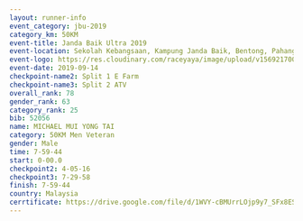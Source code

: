 ```yaml
---
layout: runner-info 
event_category: jbu-2019 
category_km: 50KM 
event-title: Janda Baik Ultra 2019
event-location: Sekolah Kebangsaan, Kampung Janda Baik, Bentong, Pahang, Malaysia 
event-logo: https://res.cloudinary.com/raceyaya/image/upload/v1569217009/logo/janda-baik_vch1pc.jpg 
event-date: 2019-09-14 
checkpoint-name2: Split 1 E Farm 
checkpoint-name3: Split 2 ATV 
overall_rank: 78
gender_rank: 63
category_rank: 25
bib: 52056
name: MICHAEL MUI YONG TAI
category: 50KM Men Veteran
gender: Male
time: 7-59-44
start: 0-00.0
checkpoint2: 4-05-16
checkpoint3: 7-29-58
finish: 7-59-44
country: Malaysia
cerrtificate: https://drive.google.com/file/d/1WVY-cBMUrrLOjp9y7_SFx8ESspylcv80/view?usp=sharing
---
```


